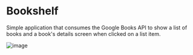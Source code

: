 # Bookshelf
Simple application that consumes the Google Books API to show a list of books and a book's details screen when clicked on a list item.

![image](https://github.com/Camilo-Hernandez/Bookshelf/assets/36543483/b6fa48b4-454b-45e4-80d4-9e41bcfa2134)
